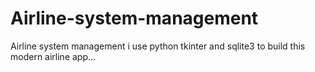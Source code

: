 # Airline-system-management
Airline system management i use python tkinter and sqlite3 to build this modern airline app...
